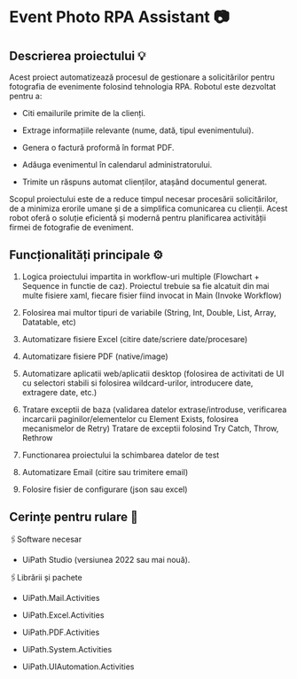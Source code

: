 # Event Photo RPA Assistant 📷


## Descrierea proiectului 💡

Acest proiect automatizează procesul de gestionare a solicitărilor pentru fotografia de evenimente folosind tehnologia RPA. Robotul este dezvoltat pentru a:

- Citi emailurile primite de la clienți.
  
- Extrage informațiile relevante (nume, dată, tipul evenimentului).
  
- Genera o factură proformă în format PDF.
  
- Adăuga evenimentul în calendarul administratorului.
  
- Trimite un răspuns automat clienților, atașând documentul generat.

Scopul proiectului este de a reduce timpul necesar procesării solicitărilor, de a minimiza erorile umane și de a simplifica comunicarea cu clienții. Acest robot oferă o soluție eficientă și modernă pentru planificarea activității firmei de fotografie de eveniment.

## Funcționalități principale ⚙️

1.	Logica proiectului impartita in workflow-uri multiple (Flowchart + Sequence in functie de caz). Proiectul trebuie sa fie alcatuit din mai multe fisiere xaml, fiecare fisier fiind invocat in Main (Invoke Workflow)
   
2.	Folosirea mai multor tipuri de variabile (String, Int, Double, List, Array, Datatable, etc)

3.	Automatizare fisiere Excel (citire date/scriere date/procesare) 
   
4.	Automatizare fisiere PDF (native/image) 
   
5.	Automatizare aplicatii web/aplicatii desktop (folosirea de activitati de UI cu selectori stabili si folosirea wildcard-urilor, introducere date, extragere date, etc.)
   
6.	Tratare exceptii de baza (validarea datelor extrase/introduse, verificarea incarcarii paginilor/elementelor cu Element Exists, folosirea mecanismelor de Retry) Tratare de exceptii folosind Try Catch, Throw, Rethrow 

7. 	Functionarea proiectului la schimbarea datelor de test 
   
8.	Automatizare Email (citire sau trimitere email)
   
9.	Folosire fisier de configurare (json sau excel)

## Cerințe pentru rulare 📌

🖇️Software necesar 

- UiPath Studio (versiunea 2022 sau mai nouă).

🖇️Librării și pachete 

- UiPath.Mail.Activities
  
- UiPath.Excel.Activities
  
- UiPath.PDF.Activities
  
- UiPath.System.Activities
  
- UiPath.UIAutomation.Activities
